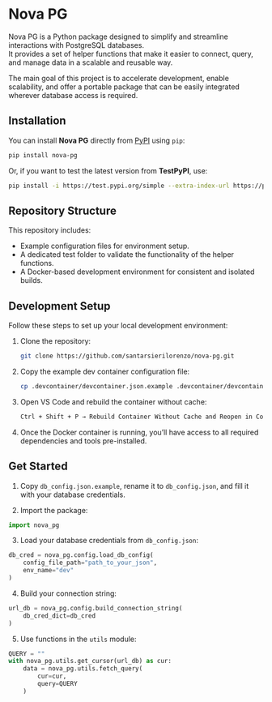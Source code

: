 # Nova PG

Nova PG is a Python package designed to simplify and streamline interactions with PostgreSQL databases.  
It provides a set of helper functions that make it easier to connect, query, and manage data in a scalable and reusable way.

The main goal of this project is to accelerate development, enable scalability, and offer a portable package that can be easily integrated wherever database access is required.

## Installation
You can install **Nova PG** directly from [PyPI](https://pypi.org) using `pip`:

```bash
pip install nova-pg
```

Or, if you want to test the latest version from **TestPyPI**, use:

```bash
pip install -i https://test.pypi.org/simple --extra-index-url https://pypi.org/simple nova-pg
```

## Repository Structure
This repository includes:
- Example configuration files for environment setup.
- A dedicated test folder to validate the functionality of the helper functions.
- A Docker-based development environment for consistent and isolated builds.


## Development Setup
Follow these steps to set up your local development environment:

1. Clone the repository:
   ```bash
   git clone https://github.com/santarsierilorenzo/nova-pg.git
   ```

2. Copy the example dev container configuration file:
   ```bash
   cp .devcontainer/devcontainer.json.example .devcontainer/devcontainer.json
   ```

3. Open VS Code and rebuild the container without cache:
   ```bash
   Ctrl + Shift + P → Rebuild Container Without Cache and Reopen in Container
   ```

4. Once the Docker container is running, you’ll have access to all required dependencies and tools pre-installed.


## Get Started

1. Copy `db_config.json.example`, rename it to `db_config.json`, and fill it with your database credentials.

2. Import the package:

```python
import nova_pg
```

3. Load your database credentials from `db_config.json`:

```python
db_cred = nova_pg.config.load_db_config(
    config_file_path="path_to_your_json",
    env_name="dev"
)
```

4. Build your connection string:

```python
url_db = nova_pg.config.build_connection_string(
    db_cred_dict=db_cred
)
```

5. Use functions in the `utils` module:

```python
QUERY = ""
with nova_pg.utils.get_cursor(url_db) as cur:
    data = nova_pg.utils.fetch_query(
        cur=cur,
        query=QUERY
    )
```




